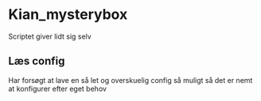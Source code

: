 # Kian_mysterybox
Scriptet giver lidt sig selv

## Læs config
Har forsøgt at lave en så let og overskuelig config så muligt så det er nemt at konfigurer efter eget behov
